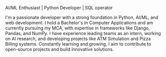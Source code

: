 AI/ML Enthusiast | Python Developer | SQL operator

I'm a passionate developer with a strong foundation in Python, AI/ML, and web development. I hold a Bachelor's in Computer Applications and am currently pursuing my MCA, with expertise in frameworks like Django, Pandas, and NumPy. I have experience leading teams as an intern, working on AI research, and developing projects like ATM Simulation and Pizza Billing systems. Constantly learning and growing, I aim to contribute to open-source projects and build innovative solutions.
